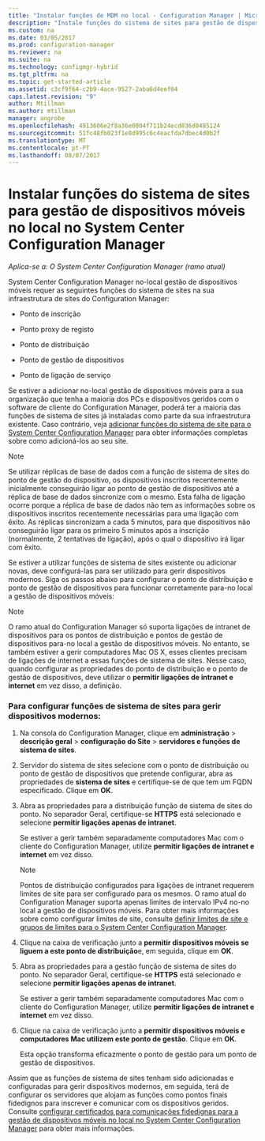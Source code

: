 ```yaml
---
title: "Instalar funções de MDM no local - Configuration Manager | Microsoft Docs"
description: "Instale funções do sistema de sites para gestão de dispositivos móveis no local no System Center Configuration Manager."
ms.custom: na
ms.date: 03/05/2017
ms.prod: configuration-manager
ms.reviewer: na
ms.suite: na
ms.technology: configmgr-hybrid
ms.tgt_pltfrm: na
ms.topic: get-started-article
ms.assetid: c3cf9f64-c2b9-4ace-9527-2aba6d4eef04
caps.latest.revision: "9"
author: Mtillman
ms.author: mtillman
manager: angrobe
ms.openlocfilehash: 4913606e2f8a36e0004f711b24ecd836d0485124
ms.sourcegitcommit: 51fc48fb023f1e8d995c6c4eacfda7dbec4d0b2f
ms.translationtype: MT
ms.contentlocale: pt-PT
ms.lasthandoff: 08/07/2017
---
```

# <a name="install-site-system-roles-for-on-premises-mobile-device-management-in-system-center-configuration-manager"></a>Instalar funções do sistema de sites para gestão de dispositivos móveis no local no System Center Configuration Manager

*Aplica-se a: O System Center Configuration Manager (ramo atual)*

System Center Configuration Manager no\-local gestão de dispositivos móveis requer as seguintes funções do sistema de sites na sua infraestrutura de sites do Configuration Manager:  

-   Ponto de inscrição  

-   Ponto proxy de registo  

-   Ponto de distribuição  

-   Ponto de gestão de dispositivos  

-   Ponto de ligação de serviço  

 Se estiver a adicionar no\-local gestão de dispositivos móveis para a sua organização que tenha a maioria dos PCs e dispositivos geridos com o software de cliente do Configuration Manager, poderá ter a maioria das funções de sistema de sites já instaladas como parte da sua infraestrutura existente. Caso contrário, veja [adicionar funções do sistema de site para o System Center Configuration Manager](../../core/servers/deploy/configure/add-site-system-roles.md) para obter informações completas sobre como adicioná-los ao seu site.  

> [!NOTE]  
>  Se utilizar réplicas de base de dados com a função de sistema de sites do ponto de gestão do dispositivo, os dispositivos inscritos recentemente inicialmente conseguirão ligar ao ponto de gestão de dispositivos até a réplica de base de dados sincronize com o mesmo. Esta falha de ligação ocorre porque a réplica de base de dados não tem as informações sobre os dispositivos inscritos recentemente necessárias para uma ligação com êxito. As réplicas sincronizam a cada 5 minutos, para que dispositivos não conseguirão ligar para os primeiro 5 minutos após a inscrição (normalmente, 2 tentativas de ligação), após o qual o dispositivo irá ligar com êxito.  

 Se estiver a utilizar funções de sistema de sites existente ou adicionar novas, deve configurá-las para ser utilizado para gerir dispositivos modernos. Siga os passos abaixo para configurar o ponto de distribuição e ponto de gestão de dispositivos para funcionar corretamente para\-no local a gestão de dispositivos móveis:  

> [!NOTE]  
>  O ramo atual do Configuration Manager só suporta ligações de intranet de dispositivos para os pontos de distribuição e pontos de gestão de dispositivos para\-no local a gestão de dispositivos móveis. No entanto, se também estiver a gerir computadores Mac OS X, esses clientes precisam de ligações de internet a essas funções de sistema de sites. Nesse caso, quando configurar as propriedades do ponto de distribuição e o ponto de gestão de dispositivos, deve utilizar o **permitir ligações de intranet e internet** em vez disso, a definição.  

### <a name="to-configure-site-system-roles-to-manage-modern-devices"></a>Para configurar funções de sistema de sites para gerir dispositivos modernos:  

1.  Na consola do Configuration Manager, clique em **administração** > **descrição geral** > **configuração do Site** > **servidores e funções de sistema de sites**.  

2.  Servidor do sistema de sites selecione com o ponto de distribuição ou ponto de gestão de dispositivos que pretende configurar, abra as propriedades de **sistema de sites** e certifique-se de que tem um FQDN especificado. Clique em **OK**.  

3.  Abra as propriedades para a distribuição função de sistema de sites do ponto. No separador Geral, certifique-se **HTTPS** está selecionado e selecione **permitir ligações apenas de intranet**.  

     Se estiver a gerir também separadamente computadores Mac com o cliente do Configuration Manager, utilize **permitir ligações de intranet e internet** em vez disso.  

    > [!NOTE]  
    >  Pontos de distribuição configurados para ligações de intranet requerem limites de site para ser configurado para os mesmos. O ramo atual do Configuration Manager suporta apenas limites de intervalo IPv4 no\-no local a gestão de dispositivos móveis. Para obter mais informações sobre como configurar limites de site, consulte [definir limites de site e grupos de limites para o System Center Configuration Manager](../../core/servers/deploy/configure/define-site-boundaries-and-boundary-groups.md).  

4.  Clique na caixa de verificação junto a **permitir dispositivos móveis se liguem a este ponto de distribuição**e, em seguida, clique em **OK**.  

5.  Abra as propriedades para a gestão função de sistema de sites do ponto. No separador Geral, certifique-se **HTTPS** está selecionado e selecione **permitir ligações apenas de intranet**.  

     Se estiver a gerir também separadamente computadores Mac com o cliente do Configuration Manager, utilize **permitir ligações de intranet e internet** em vez disso.  

6.  Clique na caixa de verificação junto a **permitir dispositivos móveis e computadores Mac utilizem este ponto de gestão**. Clique em **OK**.  

     Esta opção transforma eficazmente o ponto de gestão para um ponto de gestão de dispositivos.  

 Assim que as funções de sistema de sites tenham sido adicionadas e configuradas para gerir dispositivos modernos, em seguida, terá de configurar os servidores que alojam as funções como pontos finais fidedignos para inscrever e comunicar com os dispositivos geridos. Consulte [configurar certificados para comunicações fidedignas para a gestão de dispositivos móveis no local no System Center Configuration Manager](../../mdm/get-started/set-up-certificates-on-premises-mdm.md) para obter mais informações.  
